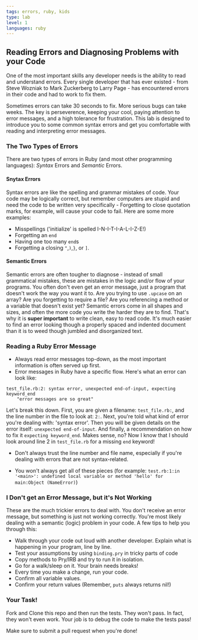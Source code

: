 ```yaml
---
tags: errors, ruby, kids
type: lab
level: 1
languages: ruby
---
```


## Reading Errors and Diagnosing Problems with your Code

One of the most important skills any developer needs is the ability to read and understand errors. Every single developer that has ever existed - from Steve Wozniak to Mark Zuckerberg to Larry Page - has encountered errors in their code and had to work to fix them.

Sometimes errors can take 30 seconds to fix. More serious bugs can take weeks. The key is perseverence, keeping your cool, paying attention to error messages, and a high tolerance for frustration. This lab is designed to introduce you to some common syntax errors and get you comfortable with reading and interpreting error messages.

### The Two Types of Errors

There are two types of errors in Ruby (and most other programming languages): *Syntax* Errors and *Semantic* Errors.

#### Snytax Errors
Syntax errors are like the spelling and grammar mistakes of code. Your code may be logically correct, but remember computers are stupid and need the code to be written very specifically - Forgetting to close quotation marks, for example, will cause your code to fail. Here are some more examples:

+ Misspellings ('initialize' is spelled I-N-I-T-I-A-L-I-Z-E!)
+ Forgetting an `end`
+ Having one too many `end`s
+ Forgetting a closing `"`,`)`,`}`, or `]`.

#### Semantic Errors

Semantic errors are often tougher to diagnose - instead of small grammatical mistakes, these are mistakes in the logic and/or flow of your programs. You often don't even get an error message, just a program that doesn't work the way you want it to. Are you trying to use `.upcase` on an array? Are you forgetting to require a file? Are you referencing a method or a variable that doesn't exist yet? Semantic errors come in all shapes and sizes, and often the more code you write the harder they are to find. That's why it is **super important** to write clean, easy to read code. It's much easier to find an error looking though a properly spaced and indented document than it is to weed though jumbled and disorganized text.

### Reading a Ruby Error Message

+ Always read error messages top-down, as the most important information is often served up first.
+ Error messages in Ruby have a specific flow. Here's what an error can look like:
``` 
test_file.rb:2: syntax error, unexpected end-of-input, expecting keyword_end
	"error messages are so great"
```
Let's break this down. First, you are given a filename: `test_file.rb:`, and the line number in the file to look at: `2:`. Next, you're told what kind of error you're dealing with: 'syntax error'. Then you will be given details on the error itself: `unexpected end-of-input`. And finally, a recommendation on how to fix it `expecting keyword_end`. Makes sense, no? Now I know that I should look around line 2 in `test_file.rb` for a missing `end` keyword! 

+ Don't always trust the line number and file name, especially if you're dealing with errors that are not syntax-related.

+ You won't always get all of these pieces (for example: `test.rb:1:in '<main>': undefined local variable or method 'hello' for main:Object (NameError)`)

### I Don't get an Error Message, but it's Not Working

These are the much trickier errors to deal with. You don't receive an error message, but something is just not working correctly. You're most likely dealing with a semantic (logic) problem in your code. A few tips to help you through this:

+ Walk through your code out loud with another developer. Explain what is happening in your program, line by line.
+ Test your assumptions by using `binding.pry` in tricky parts of code
+ Copy methods to Pry/IRB and try to run it in isolation.
+ Go for a walk/sleep on it. Your brain needs breaks!
+ Every time you make a change, run your code.
+ Confirm all variable values.
+ Confirm your return values (Remember, `puts` always returns nil!)


### Your Task!

Fork and Clone this repo and then run the tests. They won't pass. In fact, they won't even work. Your job is to debug the code to make the tests pass!

Make sure to submit a pull request when you're done!



